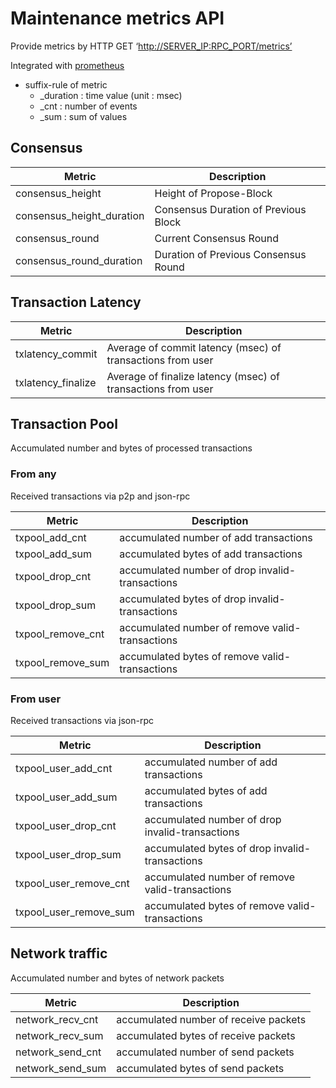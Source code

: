 # Maintenance metrics API

Provide metrics by HTTP GET ‘[http://SERVER\_IP:RPC\_PORT/metrics’](http://server\_ip/:RPC\_PORT/metrics%E2%80%99)

Integrated with [prometheus](https://prometheus.io)

* suffix-rule of metric
  * \_duration : time value (unit : msec)
  * \_cnt : number of events
  * \_sum : sum of values

## Consensus

| Metric                      | Description                          |
| --------------------------- | ------------------------------------ |
| consensus\_height           | Height of Propose-Block              |
| consensus\_height\_duration | Consensus Duration of Previous Block |
| consensus\_round            | Current Consensus Round              |
| consensus\_round\_duration  | Duration of Previous Consensus Round |

## Transaction Latency

| Metric              | Description                                                  |
| ------------------- | ------------------------------------------------------------ |
| txlatency\_commit   | Average of commit latency (msec) of transactions from user   |
| txlatency\_finalize | Average of finalize latency (msec) of transactions from user |

## Transaction Pool

Accumulated number and bytes of processed transactions

### From any

Received transactions via p2p and json-rpc

| Metric              | Description                                     |
| ------------------- | ----------------------------------------------- |
| txpool\_add\_cnt    | accumulated number of add transactions          |
| txpool\_add\_sum    | accumulated bytes of add transactions           |
| txpool\_drop\_cnt   | accumulated number of drop invalid-transactions |
| txpool\_drop\_sum   | accumulated bytes of drop invalid-transactions  |
| txpool\_remove\_cnt | accumulated number of remove valid-transactions |
| txpool\_remove\_sum | accumulated bytes of remove valid-transactions  |

### From user

Received transactions via json-rpc

| Metric                    | Description                                     |
| ------------------------- | ----------------------------------------------- |
| txpool\_user\_add\_cnt    | accumulated number of add transactions          |
| txpool\_user\_add\_sum    | accumulated bytes of add transactions           |
| txpool\_user\_drop\_cnt   | accumulated number of drop invalid-transactions |
| txpool\_user\_drop\_sum   | accumulated bytes of drop invalid-transactions  |
| txpool\_user\_remove\_cnt | accumulated number of remove valid-transactions |
| txpool\_user\_remove\_sum | accumulated bytes of remove valid-transactions  |

## Network traffic

Accumulated number and bytes of network packets

| Metric             | Description                           |
| ------------------ | ------------------------------------- |
| network\_recv\_cnt | accumulated number of receive packets |
| network\_recv\_sum | accumulated bytes of receive packets  |
| network\_send\_cnt | accumulated number of send packets    |
| network\_send\_sum | accumulated bytes of send packets     |
